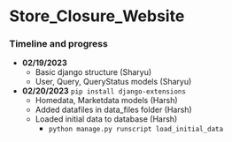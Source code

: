 # Store_Closure_Website
### Timeline and progress

- **02/19/2023**
    * Basic django structure (Sharyu)
    * User, Query, QueryStatus models (Sharyu)
- **02/20/2023**
       ```pip install django-extensions ```
    * Homedata, Marketdata models (Harsh)
    * Added datafiles in data_files folder (Harsh)
    * Loaded initial data to database (Harsh)
        +  ```python manage.py runscript load_initial_data```